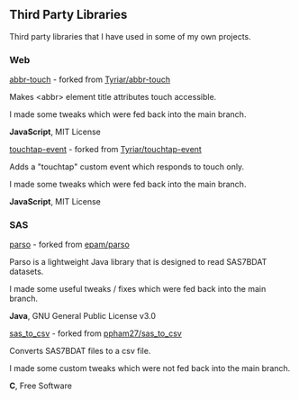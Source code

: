 ## Third Party Libraries

Third party libraries that I have used in some of my own projects.



### Web

[abbr-touch](https://github.com/Logiqx/abbr-touch) - forked from [Tyriar/abbr-touch](https://github.com/Tyriar/abbr-touch)

Makes \<abbr\> element title attributes touch accessible.

I made some tweaks which were fed back into the main branch.

**JavaScript**, MIT License



[touchtap-event](https://github.com/Logiqx/touchtap-event) - forked from [Tyriar/touchtap-event](https://github.com/Tyriar/touchtap-event)

Adds a "touchtap" custom event which responds to touch only.

I made some tweaks which were fed back into the main branch.

**JavaScript**, MIT License



### SAS

[parso](https://github.com/Logiqx/parso) - forked from [epam/parso ](https://github.com/epam/parso)

Parso is a lightweight Java library that is designed to read SAS7BDAT datasets.

I made some useful tweaks / fixes which were fed back into the main branch.

**Java**, GNU General Public License v3.0



[sas_to_csv](https://github.com/Logiqx/sas_to_csv) - forked from [ppham27/sas_to_csv](https://github.com/ppham27/sas_to_csv)

Converts SAS7BDAT files to a csv file.

I made some custom tweaks which were not fed back into the main branch.

**C**, Free Software